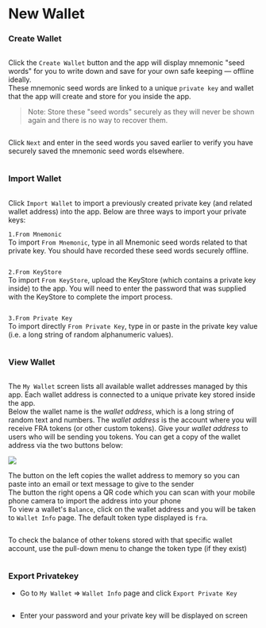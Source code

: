 # New Wallet

### Create Wallet <a href="#create-wallet" id="create-wallet"></a>

<figure><img src="../../../.gitbook/assets/image (5).png" alt=""><figcaption></figcaption></figure>

Click the `Create Wallet` button and the app will display mnemonic "seed words" for you to write down and save for your own safe keeping — offline ideally.\
These mnemonic seed words are linked to a unique `private key` and wallet that the app will create and store for you inside the app.

> Note: Store these "seed words" securely as they will never be shown again and there is no way to recover them.

<figure><img src="../../../.gitbook/assets/image (30).png" alt=""><figcaption></figcaption></figure>

Click `Next` and enter in the seed words you saved earlier to verify you have securely saved the mnemonic seed words elsewhere.

<figure><img src="../../../.gitbook/assets/image (22).png" alt=""><figcaption></figcaption></figure>

### Import Wallet[​](https://wiki.findora.org/docs/evm\_guides/use\_wallet/findora\_wallet/walletbasic#import-wallet) <a href="#import-wallet" id="import-wallet"></a>

<figure><img src="../../../.gitbook/assets/image (8).png" alt=""><figcaption></figcaption></figure>

Click `Import Wallet` to import a previously created private key (and related wallet address) into the app. Below are three ways to import your private keys:

`1.From Mnemonic`\
To import `From Mnemonic`, type in all Mnemonic seed words related to that private key. You should have recorded these seed words securely offline.

<figure><img src="../../../.gitbook/assets/image (16).png" alt=""><figcaption></figcaption></figure>

`2.From KeyStore`\
To import `From KeyStore`, upload the KeyStore (which contains a private key inside) to the app. You will need to enter the password that was supplied with the KeyStore to complete the import process.&#x20;

<figure><img src="../../../.gitbook/assets/image (1) (5).png" alt=""><figcaption></figcaption></figure>

`3.From Private Key`\
To import directly `From Private Key`, type in or paste in the private key value (i.e. a long string of random alphanumeric values).

<figure><img src="../../../.gitbook/assets/image (2).png" alt=""><figcaption></figcaption></figure>

### View Wallet[​](https://wiki.findora.org/docs/evm\_guides/use\_wallet/findora\_wallet/walletbasic#view-wallet) <a href="#view-wallet" id="view-wallet"></a>

<figure><img src="../../../.gitbook/assets/image (28).png" alt=""><figcaption></figcaption></figure>

The `My Wallet` screen lists all available wallet addresses managed by this app. Each wallet address is connected to a unique private key stored inside the app.\
Below the wallet name is the _wallet address_, which is a long string of random text and numbers. The _wallet address_ is the account where you will receive FRA tokens (or other custom tokens). Give your _wallet address_ to users who will be sending you tokens. You can get a copy of the wallet address via the two buttons below:

![](<../../../.gitbook/assets/image (1) (3).png>)



The button on the left copies the wallet address to memory so you can paste into an email or text message to give to the sender\
The button the right opens a QR code which you can scan with your mobile phone camera to import the address into your phone\
To view a wallet's `Balance`, click on the wallet address and you will be taken to `Wallet Info` page. The default token type displayed is `fra`.

<figure><img src="../../../.gitbook/assets/image (4).png" alt=""><figcaption></figcaption></figure>

To check the balance of other tokens stored with that specific wallet account, use the pull-down menu to change the token type (if they exist)

<figure><img src="../../../.gitbook/assets/image (26).png" alt=""><figcaption></figcaption></figure>

### Export Privatekey[​](https://wiki.findora.org/docs/evm\_guides/use\_wallet/findora\_wallet/walletbasic#export-privatekey) <a href="#export-privatekey" id="export-privatekey"></a>

* Go to `My Wallet` ⇒ `Wallet Info` page and click `Export Private Key`

<figure><img src="../../../.gitbook/assets/image (20).png" alt=""><figcaption></figcaption></figure>

* Enter your password and your private key will be displayed on screen

<figure><img src="../../../.gitbook/assets/image (73).png" alt=""><figcaption></figcaption></figure>
